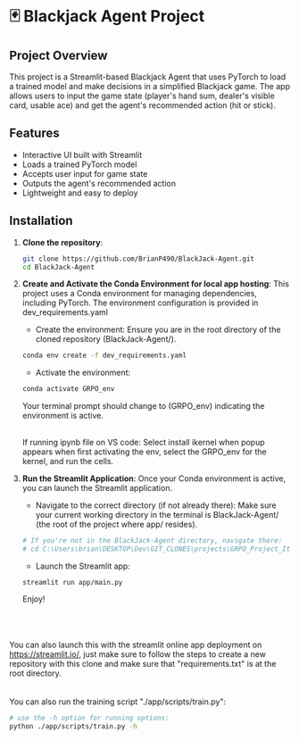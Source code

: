 # 🃏 Blackjack Agent Project

## Project Overview
This project is a Streamlit-based Blackjack Agent that uses PyTorch to load a trained model and make decisions in a simplified Blackjack game. The app allows users to input the game state (player's hand sum, dealer's visible card, usable ace) and get the agent's recommended action (hit or stick).

## Features
- Interactive UI built with Streamlit
- Loads a trained PyTorch model
- Accepts user input for game state
- Outputs the agent's recommended action
- Lightweight and easy to deploy

## Installation

1. **Clone the repository**:
   ```bash
   git clone https://github.com/BrianP490/BlackJack-Agent.git
   cd BlackJack-Agent
   ```
2. **Create and Activate the Conda Environment for local app hosting**:
   This project uses a Conda environment for managing dependencies, including PyTorch. The environment configuration is provided in dev_requirements.yaml
   
   - Create the environment: Ensure you are in the root directory of the cloned repository (BlackJack-Agent/). 
   ```bash
   conda env create -f dev_requirements.yaml
   ```

   - Activate the environment: 
   ```bash
   conda activate GRPO_env
   ```
   Your terminal prompt should change to (GRPO_env) indicating the environment is active.

   \
   If running ipynb file on VS code: Select install ikernel when popup appears when first activating the env, select the GRPO_env for the kernel, and run the cells.

2. **Run the Streamlit Application**:
Once your Conda environment is active, you can launch the Streamlit application.

   - Navigate to the correct directory (if not already there): Make sure your current working directory in the terminal is BlackJack-Agent/ (the root of the project where app/ resides).
   ```bash
   # If you're not in the BlackJack-Agent directory, navigate there:
   # cd C:\Users\brian\DESKTOP\Dev\GIT_CLONES\projects\GRPO_Project_Iteration\BlackJack
   ```
   - Launch the Streamlit app:

   ```
   streamlit run app/main.py
   ```

   Enjoy!

\
\
\
You can also launch this with the streamlit online app deployment on https://streamlit.io/, just make sure to follow the steps to create a new repository with this clone and make sure that "requirements.txt" is at the root directory.
\
\
\
You can also run the training script "./app/scripts/train.py":
   ```bash
   # use the -h option for running options:
   python ./app/scripts/train.py -h
   ```